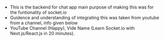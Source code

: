 - This is the backend for chat app main purpose of making this was for the funtionality of socket.io
- Guidence and understanding of integrating this was taken from youtube from a channel, info given below
- YouTube Channel (Happy), Vide Name (Learn Socket.io with Next.js/React.js in 20 minutes).
